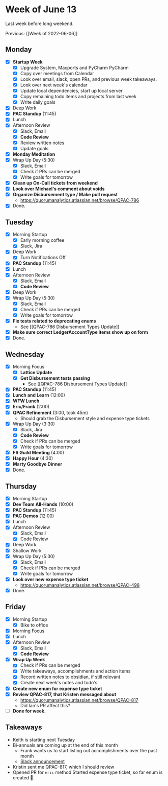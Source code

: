 # Week of June 13
Last week before long weekend.

Previous: [[Week of 2022-06-06]]

## Monday
- [x] **Startup Week**
	- [x] Upgrade System, Macports and PyCharm PyCharm
	- [x] Copy over meetings from Calendar
	- [x] Look over email, slack, open PRs, and previous week takeaways.
	- [x] Look over next week's calendar
	- [x] Update local dependencies, start up local server
	- [x] Copy remaining todo items and projects from last week
	- [x] Write daily goals
- [x] Deep Work
- [x] **PAC Standup** (11:45)
- [x] Lunch
- [x] Afternoon Review
	- [x] Slack, Email
	- [x] **Code Review**
	- [x] Review written notes
	- [x] Update goals
- [x] **Monday Meditation**
- [x] Wrap Up Day (5:30)
	- [x] Slack, Email
	- [x] Check if PRs can be merged
	- [x] Write goals for tomorrow
- [x] **Clean up On-Call tickets from weekend**
- [x] **Look over Michael's comment about voids**
- [x] **Organize Disbursement type / Make pull request**
	- https://quorumanalytics.atlassian.net/browse/QPAC-786
- [x] Done.

## Tuesday
- [x] Morning Startup
	- [x] Early morning coffee
	- [x] Slack, Jira
- [x] Deep Work
	- [x] Turn Notifications Off
- [x] **PAC Standup** (11:45)
- [x] Lunch
- [x] Afternoon Review
	- [x] Slack, Email
	- [x] **Code Review**
- [x] Deep Work
- [x] Wrap Up Day (5:30)
	- [x] Slack, Email
	- [x] Check if PRs can be merged
	- [x] Write goals for tomorrow
- [x] **Fix tests related to deprecating enums**
	- See [[QPAC-786 Disbursement Types Update]]
- [x] **Make sure correct LedgerAccountType items show up on form**
- [x] Done.

## Wednesday
- [x] Morning Focus
	- [x] **Lattice Update**
	- [x] **Get Disbursement tests passing**
		- See [[QPAC-786 Disbursement Types Update]]
- [x] **PAC Standup** (11:45)
- [x] **Lunch and Learn** (12:00)
- [x] **WFW Lunch**
- [x] **Eric/Frank** (2:00)
- [x] **QPAC Refinement** (3:00, took 45m)
	- Should grab the Disbursement style and expense type tickets
- [x] Wrap Up Day (3:30)
	- [x] Slack, Jira
	- [x] **Code Review**
	- [x] Check if PRs can be merged
	- [x] Write goals for tomorrow
- [x] **FS Guild Meeting** (4:00)
- [x] **Happy Hour** (4:30)
- [x] **Marty Goodbye Dinner**
- [x] Done.

## Thursday
 - [x] Morning Startup
 - [x] **Dev Team All-Hands** (10:00)
 - [x] **PAC Standup** (11:45)
 - [x] **PAC Demos** (12:00)
 - [x] Lunch
 - [x] Afternoon Review
	 - [x] Slack, Email
	 - [x] Code Review
 - [x] Deep Work
 - [x] Shallow Work
 - [x] Wrap Up Day (5:30)
	- [x] Slack, Email
	- [x] Check if PRs can be merged
	- [x] Write goals for tomorrow
- [x] **Look over new expense type ticket**
	- https://quorumanalytics.atlassian.net/browse/QPAC-498
- [x] Done.

## Friday
- [x] Morning Startup
	- [x] Bike to office
- [x] Morning Focus
- [x] Lunch
- [x] Afternoon Review
	- [x] Slack, Email
	- [x] **Code Review**
- [x] **Wrap Up Week**
	- [x] Check if PRs can be merged
	- [x] Write takeaways, accomplishments and action items
	- [x] Record written notes to obsidian, if still relevant
	- [x] Create next week's notes and todo's
- [x] **Create new enum for expense type ticket**
- [x] **Review QPAC-817, that Kristen messaged about**
	- https://quorumanalytics.atlassian.net/browse/QPAC-817
	- Did Ian's PR affect this?
- [ ] **Done for week.**

## Takeaways
 - Keith is starting next Tuesday
 - Bi-annuals are coming up at the end of this month
	 - Frank wants us to start listing out accomplishments over the past month
	 - [Slack announcement](https://quorumanalytics.slack.com/archives/C04JJQ33T/p1655320361995619)
 - Kristin sent me QPAC-817, which I should review
 - Opened PR for `eric` method
   Started expense type ticket, so far enum is created :shrug: